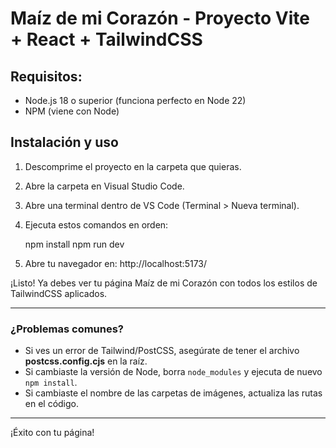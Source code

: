 # Maíz de mi Corazón - Proyecto Vite + React + TailwindCSS

## Requisitos:
- Node.js 18 o superior (funciona perfecto en Node 22)
- NPM (viene con Node)

## Instalación y uso

1. Descomprime el proyecto en la carpeta que quieras.
2. Abre la carpeta en Visual Studio Code.
3. Abre una terminal dentro de VS Code (Terminal > Nueva terminal).

4. Ejecuta estos comandos en orden:

   npm install
   npm run dev

5. Abre tu navegador en:
   http://localhost:5173/

¡Listo! Ya debes ver tu página Maíz de mi Corazón con todos los estilos de TailwindCSS aplicados.

---

### ¿Problemas comunes?

- Si ves un error de Tailwind/PostCSS, asegúrate de tener el archivo **postcss.config.cjs** en la raíz.
- Si cambiaste la versión de Node, borra `node_modules` y ejecuta de nuevo `npm install`.
- Si cambiaste el nombre de las carpetas de imágenes, actualiza las rutas en el código.

---

¡Éxito con tu página!

